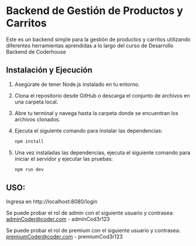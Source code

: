# Backend de Gestión de Productos y Carritos

Este es un backend simple para la gestión de productos y carritos utilizando diferentes herramientas aprendidas a lo largo del curso de Desarrollo Backend de Coderhouse

## Instalación y Ejecución

1. Asegúrate de tener Node.js instalado en tu entorno.

2. Clona el repositorio desde GitHub o descarga el conjunto de archivos en una carpeta local.

3. Abre tu terminal y navega hasta la carpeta donde se encuentran los archivos clonados.

4. Ejecuta el siguiente comando para instalar las dependencias:
    ```bash
    npm install
    ```
5. Una vez instaladas las dependencias, ejecuta el siguiente comando para iniciar el servidor y ejecutar las pruebas:
    ```bash
    npm run dev
    ```

## USO: 
Ingresa en http://localhost:8080/login 

Se puede probar el rol de admin con el siguiente usuario y contrasea: adminCoder@coder.com - adminCod3r123

Se puede probar el rol de premium con el siguiente usuario y contrasea: premiumCoder@coder.com - premiumCod3r123
